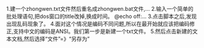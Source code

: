 1.建一个zhongwen.txt文件然后重名成zhongwen.bat文件,...
2.输入一个简单的批处理语句,把dos窗口的title改掉,换成时间。 @echo off:...
3.点击脚本之后,发现出现乱码现象了。
4.面对这个情况是编码不同问题,所以在最开始就应该把编码修正,支持中文的编码是ANSI。我们第一步是新建一个txt文件。
5.然后点击新建的文本文档,然后选择“文件”=》“另存为”
